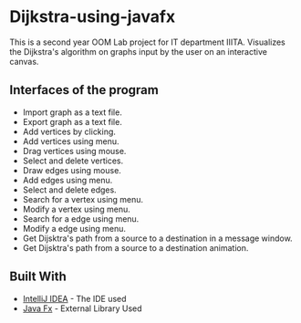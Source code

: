 # Dijkstra-using-javafx
This is a second year OOM Lab project for IT department IIITA. Visualizes the Dijkstra's algorithm on graphs input by the user on an interactive canvas.

## Interfaces of the program
* Import graph as a text file.
* Export graph as a text file.
* Add vertices by clicking.
* Add vertices using menu.
* Drag vertices using mouse.
* Select and delete vertices.
* Draw edges using mouse.
* Add edges using menu.
* Select and delete edges.
* Search for a vertex using menu.
* Modify a vertex using menu.
* Search for a edge using menu.
* Modify a edge using menu.
* Get Dijsktra's path from a source to a destination in a message window.
* Get Dijsktra's path from a source to a destination animation.

## Built With

* [IntelliJ IDEA](https://www.jetbrains.com/idea/download/) - The IDE used
* [Java Fx](https://openjfx.io/) - External Library Used 
